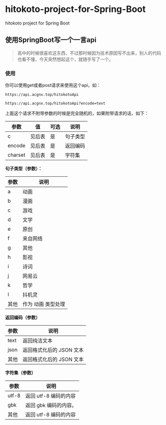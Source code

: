 # hitokoto-project-for-Spring-Boot
hitokoto project for Spring Boot
## 使用SpringBoot写一个一言api

> 高中的时候很喜欢这东西，不过那时候因为技术原因写不出来，别人的代码也看不懂，今天突然想起这个，就随手写了一个。

### 使用

你可以使用get或者post请求来使用这个api，如：

```url
https://api.acgnx.top/hitokotoApi
```

```url
https://api.acgnx.top/hitokotoApi?encode=text
```

上面这个请求不附带参数的时候是完全随机的，如果附带请求的话，如下：

| 参数    | 值     | 可选 | 说明     |
| ------- | ------ | ---- | -------- |
| c       | 见后表 | 是   | 句子类型 |
| encode  | 见后表 | 是   | 返回编码 |
| charset | 见后表 | 是   | 字符集   |

**句子类型（参数）：**

| 参数 | 说明               |
| ---- | ------------------ |
| a    | 动画               |
| b    | 漫画               |
| c    | 游戏               |
| d    | 文学               |
| e    | 原创               |
| f    | 来自网络           |
| g    | 其他               |
| h    | 影视               |
| i    | 诗词               |
| j    | 网易云             |
| k    | 哲学               |
| l    | 抖机灵             |
| 其他 | 作为 动画 类型处理 |

**返回编码（参数）**

| 参数 | 说明                     |
| ---- | ------------------------ |
| text | 返回纯洁文本             |
| json | 返回格式化后的 JSON 文本 |
| 其他 | 返回格式化后的 JSON 文本 |

**字符集（参数）**

| 参数  | 说明                  |
| ----- | --------------------- |
| utf-8 | 返回 utf-8 编码的内容 |
| gbk   | 返回 gbk 编码的内容。 |
| 其他  | 返回 utf-8 编码的内容 |







